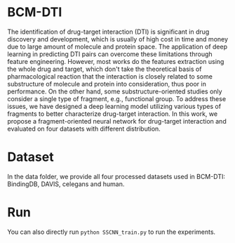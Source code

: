 # BCM-DTI

The identification of drug-target interaction (DTI) is significant in drug discovery and development, which is usually of high cost in time and money due to large amount of molecule and protein space. The application of deep learning in predicting DTI pairs can overcome these limitations through feature engineering. However, most works do the features extraction using the whole drug and target, which don't take the theoretical basis of pharmacological reaction that the interaction is closely related to some substructure of molecule and protein into consideration, thus poor in performance. On the other hand, some substructure-oriented studies only consider a single type of fragment, e.g., functional group.
To address these issues, we have designed a deep learning model utilizing various types of fragments to better characterize drug-target interaction.
In this work, we propose a fragment-oriented neural network for drug-target interaction and evaluated on four datasets with different distribution.

# Dataset
In the data folder, we provide all four processed datasets used in BCM-DTI: BindingDB, DAVIS, celegans and human.

# Run
You can also directly run 
  `python SSCNN_train.py`
to run the experiments.
